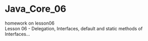 # Java_Core_06
homework on lesson06  
Lesson 06 - Delegation, Interfaces, default and static methods of Interfaces...

